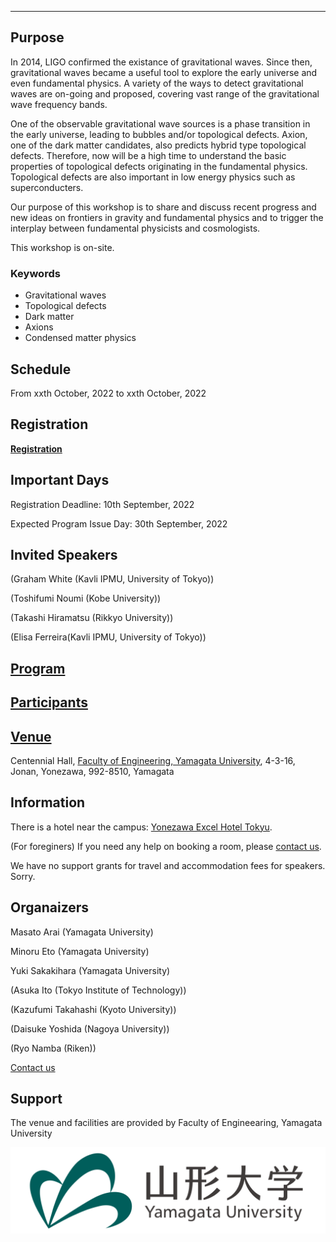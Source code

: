 ---

## Purpose

In 2014, LIGO confirmed the existance of gravitational waves. Since then, gravitational waves became a useful tool to explore the early universe and even fundamental physics. A variety of the ways to detect gravitational waves are on-going and proposed, covering vast range of the gravitational wave frequency bands.

One of the observable gravitational wave sources is a phase transition in the early universe, leading to bubbles and/or topological defects. Axion, one of the dark matter candidates, also predicts hybrid type topological defects. Therefore, now will be a high time to understand the basic properties of topological defects originating in the fundamental physics. Topological defects are also important in low energy physics such as superconducters. 

Our purpose of this workshop is to share and discuss recent progress and new ideas on frontiers in gravity and fundamental physics and
to trigger the interplay between fundamental physicists and cosmologists.

This workshop is on-site. 

### Keywords

- Gravitational waves
- Topological defects
- Dark matter
- Axions
- Condensed matter physics

## Schedule

From xxth October, 2022 to xxth October, 2022

## Registration

[**Registration**](https://docs.google.com/forms/d/e/1FAIpQLScQ7cZczh49vsoBibnotlcjHMDr4zpHkij-wIlkZcfzcFgOag/viewform?usp=sf_link)

## Important Days

Registration Deadline: 10th September, 2022

Expected Program Issue Day: 30th September, 2022

## Invited Speakers

(Graham White (Kavli IPMU, University of Tokyo))

(Toshifumi Noumi (Kobe University))

(Takashi Hiramatsu (Rikkyo University))

(Elisa Ferreira(Kavli IPMU, University of Tokyo))

## [Program](program)

## [Participants](participants)

## [Venue](https://goo.gl/maps/SRyD9WjDTtY7XSceA)

Centennial Hall,
[Faculty of Engineering,
Yamagata University](https://www.yz.yamagata-u.ac.jp/en/), 
4-3-16, Jonan, Yonezawa, 992-8510, Yamagata

## Information

There is a hotel near the campus: [Yonezawa Excel Hotel Tokyu](https://www.tokyuhotels.co.jp/yonezawa-e/index.html).

(For foreginers) If you need any help on booking a room, please [contact us](https://docs.google.com/forms/d/e/1FAIpQLSe-WvHLB6pjCyKTq3vbE7N5C_1kKwo4OvinEA9pueLrgdbBWg/viewform?usp=sf_link).

We have no support grants for travel and accommodation fees for speakers. Sorry.

## Organaizers

Masato Arai (Yamagata University)

Minoru Eto (Yamagata University)

Yuki Sakakihara (Yamagata University)

(Asuka Ito (Tokyo Institute of Technology))

(Kazufumi Takahashi (Kyoto University))

(Daisuke Yoshida (Nagoya University))

(Ryo Namba (Riken))


[Contact us](https://docs.google.com/forms/d/e/1FAIpQLSe-WvHLB6pjCyKTq3vbE7N5C_1kKwo4OvinEA9pueLrgdbBWg/viewform?usp=sf_link)


## Support

The venue and facilities are provided by Faculty of Engineearing, Yamagata University

![Logo YU](YU-logomark01.png)





